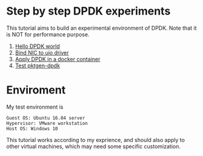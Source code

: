 # Step by step DPDK experiments

This tutorial aims to build an experimental environment of DPDK.
Note that it is NOT for performance purpose.


1. [Hello DPDK world](markdown/1-hello-dpdk.md)
1. [Bind NIC to uio driver](markdown/2-bind-nic-uio.md)
1. [Apply DPDK in a docker container](markdown/3-dpdk-in-container.md)
1. [Test pktgen-dpdk](markdown/4-pktgen-dpdk.md)

# Enviroment
My test environment is
````
Guest OS: Ubuntu 16.04 server
Hypervisor: VMware workstation
Host OS: Windows 10
````
This tutorial works according to my exprience, and should also apply to other virtual machines, which may need some specific customization.
